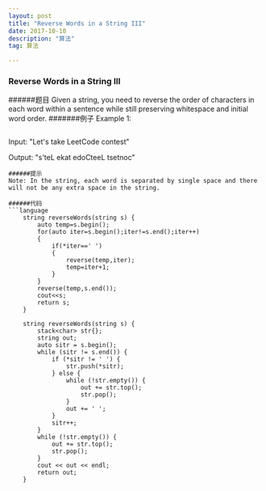 ```yaml
---
layout: post
title: "Reverse Words in a String III"
date: 2017-10-10
description: "算法"
tag: 算法  

---   
```

### Reverse Words in a String III
######题目
Given a string, you need to reverse the order of characters in each word within a sentence while still preserving whitespace and initial word order.
#######例子
Example 1:
```language
```
Input: "Let's take LeetCode contest"

Output: "s'teL ekat edoCteeL tsetnoc"
```
######提示
Note: In the string, each word is separated by single space and there will not be any extra space in the string.

######代码
```language
	string reverseWords(string s) {
        auto temp=s.begin();
        for(auto iter=s.begin();iter!=s.end();iter++)
        {
            if(*iter==' ')
            {
                reverse(temp,iter);
                temp=iter+1;
            }
        }
        reverse(temp,s.end());
        cout<<s;
        return s;
    }
```
```language
	string reverseWords(string s) {
        stack<char> str{};
        string out;
        auto sitr = s.begin();
        while (sitr != s.end()) {
            if (*sitr != ' ') {
                str.push(*sitr);
            } else {
                while (!str.empty()) {
                    out += str.top();
                    str.pop();
                }
                out += ' ';
            }
            sitr++;
        }
        while (!str.empty()) {
            out += str.top();
            str.pop();
        }
        cout << out << endl;
        return out;
    }
```